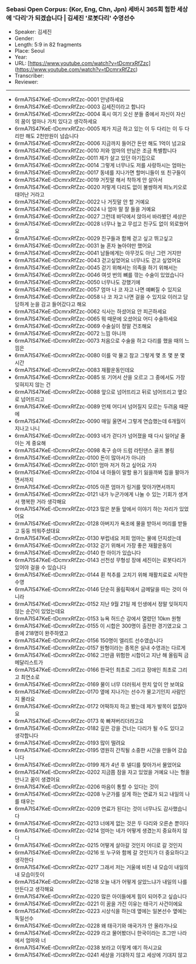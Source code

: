 ### Sebasi Open Corpus: (Kor, Eng, Chn, Jpn) 세바시 365회 험한 세상에 '다리'가 되겠습니다 | 김세진 '로봇다리' 수영선수

- Speaker: 김세진
- Gender: 
- Length: 5:9 in 82 fragments
- Place: Seoul
- Year: 
- URL: [https://www.youtube.com/watch?v=tDcmrxRfZzc] (https://www.youtube.com/watch?v=tDcmrxRfZzc)
- Transcriber: 
- Reviewer: 

---

- 6rmA7IS47KeE-tDcmrxRfZzc-0001 안녕하세요
- 6rmA7IS47KeE-tDcmrxRfZzc-0003 김세진이라고 합니다
- 6rmA7IS47KeE-tDcmrxRfZzc-0004 혹시 여기 오신 분들 중에서 자신이 자신의 꿈이 얼마나 가치 있다고 생각하세요
- 6rmA7IS47KeE-tDcmrxRfZzc-0005 제가 지금 하고 있는 이 두 다리는 이 두 다리만 해도 2천만원이 넘습니다
- 6rmA7IS47KeE-tDcmrxRfZzc-0006 지금까지 들어간 돈만 해도 1억이 넘고요
- 6rmA7IS47KeE-tDcmrxRfZzc-0010 저와 엄마의 만남은 조금 특별합니다
- 6rmA7IS47KeE-tDcmrxRfZzc-0011 제가 살고 있던 아기집으로
- 6rmA7IS47KeE-tDcmrxRfZzc-0014 그렇게 너무나도 저를 사랑하시는 엄마는
- 6rmA7IS47KeE-tDcmrxRfZzc-0017 동네를 지나가면 할머니들이 또 친구들이
- 6rmA7IS47KeE-tDcmrxRfZzc-0019 거짓말 해서 착하게 안 살아서
- 6rmA7IS47KeE-tDcmrxRfZzc-0020 저렇게 다리도 없이 불쌍하게 피노키오로 태어난 거라고
- 6rmA7IS47KeE-tDcmrxRfZzc-0022 나 거짓말 안 할 거예요
- 6rmA7IS47KeE-tDcmrxRfZzc-0024 나 엄마 말 잘 들을 거예요
- 6rmA7IS47KeE-tDcmrxRfZzc-0027 그런데 바닥에서 앉아서 바라봤던 세상은
- 6rmA7IS47KeE-tDcmrxRfZzc-0028 너무나 높고 무섭고 친구도 없이 외로웠어요
- 6rmA7IS47KeE-tDcmrxRfZzc-0029 친구들과 함께 걷고 싶고 뛰고싶고
- 6rmA7IS47KeE-tDcmrxRfZzc-0031 늘 혼자 놀아야만 했어요
- 6rmA7IS47KeE-tDcmrxRfZzc-0041 남들에게는 아무것도 아닌 그런 거지만
- 6rmA7IS47KeE-tDcmrxRfZzc-0043 걷고싶었어요 너무나도 걷고 싶었어요
- 6rmA7IS47KeE-tDcmrxRfZzc-0045 걷기 위해서는 의족을 하기 위해서는
- 6rmA7IS47KeE-tDcmrxRfZzc-0046 여섯 번의 뼈를 깎는 수술이 있었습니다
- 6rmA7IS47KeE-tDcmrxRfZzc-0050 너무나도 강했기에
- 6rmA7IS47KeE-tDcmrxRfZzc-0057 엄마 나 코 자고 나면 예뻐질 수 있지요
- 6rmA7IS47KeE-tDcmrxRfZzc-0058 나 코 자고 나면 걸을 수 있지요 이러고 담담하게 눈을 감고 들어갔다고 해요
- 6rmA7IS47KeE-tDcmrxRfZzc-0062 식사는 하셨어요 안 피곤하세요
- 6rmA7IS47KeE-tDcmrxRfZzc-0065 뭐 때문에 오셨어요 어디 수술하세요
- 6rmA7IS47KeE-tDcmrxRfZzc-0069 수술실이 정말 건조해요
- 6rmA7IS47KeE-tDcmrxRfZzc-0072 느낌 아니까
- 6rmA7IS47KeE-tDcmrxRfZzc-0073 처음으로 수술을 하고 다리를 했을 때의 느낌은
- 6rmA7IS47KeE-tDcmrxRfZzc-0080 이를 악 물고 참고 그렇게 몇 초 몇 분 몇 시간
- 6rmA7IS47KeE-tDcmrxRfZzc-0083 재활운동인데요
- 6rmA7IS47KeE-tDcmrxRfZzc-0085 또 기어서 산을 오르고 그 중에서도 가장 잊혀지지 않는 건
- 6rmA7IS47KeE-tDcmrxRfZzc-0088 앞으로 넘어뜨리고 뒤로 넘어뜨리고 옆으로 넘어뜨리고
- 6rmA7IS47KeE-tDcmrxRfZzc-0089 언제 어디서 넘어질지 모르는 두려움 때문에
- 6rmA7IS47KeE-tDcmrxRfZzc-0090 매일 울면서 그렇게 연습했는데 6개월이 지나고 나니
- 6rmA7IS47KeE-tDcmrxRfZzc-0093 네가 걷다가 넘어졌을 때 다시 일어날 줄 아는 게 중요해
- 6rmA7IS47KeE-tDcmrxRfZzc-0098 축구 승마 드럼 라틴댄스 골프 볼링
- 6rmA7IS47KeE-tDcmrxRfZzc-0100 돈이 많아서가 아니라
- 6rmA7IS47KeE-tDcmrxRfZzc-0101 엄마 저거 하고 싶어요 가자
- 6rmA7IS47KeE-tDcmrxRfZzc-0104 내 아들이 말할 용기 잃을까봐 집을 팔아가면서까지
- 6rmA7IS47KeE-tDcmrxRfZzc-0105 아픈 엄마가 링거를 맞아가면서까지
- 6rmA7IS47KeE-tDcmrxRfZzc-0121 내가 누군가에게 나눌 수 있는 기회가 생겨서 행복한 거라 생각해요
- 6rmA7IS47KeE-tDcmrxRfZzc-0123 많은 분들 앞에서 이야기 하는 자리가 있었어요
- 6rmA7IS47KeE-tDcmrxRfZzc-0128 아버지가 욕조에 물을 받아서 머리를 받들고 둥둥 띄워주셨대요
- 6rmA7IS47KeE-tDcmrxRfZzc-0130 부럽네요 저희 엄마는 물에 던지셨는데
- 6rmA7IS47KeE-tDcmrxRfZzc-0132 걷기 위해서 가장 좋은 재활운동이
- 6rmA7IS47KeE-tDcmrxRfZzc-0140 한 아이가 있습니다
- 6rmA7IS47KeE-tDcmrxRfZzc-0143 선천성 무형성 장애 세진이는 로봇다리가 있어야 걸을 수 있습니다
- 6rmA7IS47KeE-tDcmrxRfZzc-0144 휜 척추를 고치기 위해 재활치료로 시작한 수영
- 6rmA7IS47KeE-tDcmrxRfZzc-0146 단순히 올림픽에서 금메달을 따는 것이 아니라
- 6rmA7IS47KeE-tDcmrxRfZzc-0152 지난 9월 21일 제 인생에서 정말 잊혀지지 않는 순간이 있었는데요
- 6rmA7IS47KeE-tDcmrxRfZzc-0153 뉴욕 허드슨 강에서 열렸던 10km 원형
- 6rmA7IS47KeE-tDcmrxRfZzc-0155 이 시합은 300명이 출전한 경기였고요 그 중에 218명이 완주하였고
- 6rmA7IS47KeE-tDcmrxRfZzc-0156 150명이 엘리트 선수였습니다
- 6rmA7IS47KeE-tDcmrxRfZzc-0157 원형이라는 종목은 실내 수영과는 다르게
- 6rmA7IS47KeE-tDcmrxRfZzc-0162 그만큼 위험한 시합이고 지난 해 올림픽 금메달리스트가
- 6rmA7IS47KeE-tDcmrxRfZzc-0166 한국인 최초로 그리고 장애인 최초로 그리고 최연소로
- 6rmA7IS47KeE-tDcmrxRfZzc-0169 물이 너무 더러워서 한치 앞이 안 보여요
- 6rmA7IS47KeE-tDcmrxRfZzc-0170 옆에 지나가는 선수가 물고기인지 사람인지 몰라요
- 6rmA7IS47KeE-tDcmrxRfZzc-0172 어떡하지 하고 봤는데 제가 발목이 없잖아요
- 6rmA7IS47KeE-tDcmrxRfZzc-0173 쑥 빠져버리더라고요
- 6rmA7IS47KeE-tDcmrxRfZzc-0182 깊은 강을 건너는 다리가 될 수도 있다고 생각합니다
- 6rmA7IS47KeE-tDcmrxRfZzc-0193 많이 떨려요
- 6rmA7IS47KeE-tDcmrxRfZzc-0195 영원히 간직될 소중한 시간을 만들어 갔습니다
- 6rmA7IS47KeE-tDcmrxRfZzc-0199 제가 4년 후 넬디를 찾아가서 물었어요
- 6rmA7IS47KeE-tDcmrxRfZzc-0202 지금쯤 잠을 자고 있었을 거예요 나는 형을 만나고 꿈이 생겼어요
- 6rmA7IS47KeE-tDcmrxRfZzc-0206 마음이 통할 수 있다는 것이
- 6rmA7IS47KeE-tDcmrxRfZzc-0208 누군가를 살게 하는 연료가 되고 내일의 나를 태우는
- 6rmA7IS47KeE-tDcmrxRfZzc-0209 연료가 된다는 것이 너무나도 감사했습니다
- 6rmA7IS47KeE-tDcmrxRfZzc-0213 너에게 없는 것은 두 다리와 오른손 뿐이다
- 6rmA7IS47KeE-tDcmrxRfZzc-0214 엄마는 네가 어떻게 생겼는지 중요하지 않다
- 6rmA7IS47KeE-tDcmrxRfZzc-0215 어떻게 살아갈 것인지 어디로 갈 것인지
- 6rmA7IS47KeE-tDcmrxRfZzc-0216 또 누구와 함께 갈 것인지가 더 중요하다고 생각한다
- 6rmA7IS47KeE-tDcmrxRfZzc-0217 그래서 저는 거울에 비친 내 모습이 내일의 내 모습이듯이
- 6rmA7IS47KeE-tDcmrxRfZzc-0218 오늘 내가 어떻게 살았느냐가 내일의 나를 만든다고 생각해요
- 6rmA7IS47KeE-tDcmrxRfZzc-0220 많은 아이들에게 힘이 되어주고 싶습니다
- 6rmA7IS47KeE-tDcmrxRfZzc-0221 이 꿈을 가진 이유는 태극기 사건이에요
- 6rmA7IS47KeE-tDcmrxRfZzc-0223 시상식을 하는데 옆에는 일본선수 옆에는 독일선수
- 6rmA7IS47KeE-tDcmrxRfZzc-0228 왜 태극기와 애국가가 안 올라가나요
- 6rmA7IS47KeE-tDcmrxRfZzc-0229 라고 물어봤더니 한국이라는 조그만 나라에서 엄마와 너
- 6rmA7IS47KeE-tDcmrxRfZzc-0238 보라고 이렇게 얘기 하시고요
- 6rmA7IS47KeE-tDcmrxRfZzc-0241 세상을 기대하지 않고 세상에 기대지 않고
